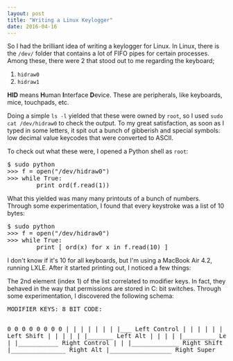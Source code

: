 ```yaml
---
layout: post
title: "Writing a Linux Keylogger"
date: 2016-04-16
---
```


So I had the brilliant idea of writing a keylogger for Linux. In Linux, there is
the `/dev/` folder that contains a lot of FIFO pipes for certain processes.
Among these, there were 2 that stood out to me regarding the keyboard;

1. `hidraw0`
2. `hidraw1`

**HID** means **H**uman **I**nterface **D**evice. These are peripherals, like
keyboards, mice, touchpads, etc.

Doing a simple `ls -l` yielded that these were owned by `root`, so I used `sudo
cat /dev/hidraw0` to check the output. To my great satisfaction, as soon as I
typed in some letters, it spit out a bunch of gibberish and special symbols: low
decimal value keycodes that were converted to ASCII.

To check out what these were, I opened a Python shell as `root`:

<div class="codeblock">
<pre>
$ sudo python
>>> f = open("/dev/hidraw0")
>>> while True:
        print ord(f.read(1))
</pre>
</div>

What this yielded was many many printouts of a bunch of numbers. Through some
experimentation, I found that every keystroke was a list of 10 bytes:


<div class="codeblock">
<pre>
$ sudo python
>>> f = open("/dev/hidraw0")
>>> while True:
        print [ ord(x) for x in f.read(10) ]
</pre>
</div>

I don't know if it's 10 for all keyboards, but I'm using a MacBook Air 4.2, running
LXLE. After it started printing out, I noticed a few things:

The 2nd element (index 1) of the list correlated to modifier keys. In fact, they
behaved in the way that permissions are stored in C: bit switches. Through some
experimentation, I discovered the following schema:

<div class="codeblock">
<pre>
MODIFIER KEYS: 8 BIT CODE:

0 0 0 0 0 0 0 0
| | | | | | | |___ Left Control
| | | | | | |_____ Left Shift
| | | | | |_______ Left Alt
| | | | |_________ Left Super
| | | |___________ Right Control
| | |_____________ Right Shift
| |_______________ Right Alt
|_________________ Right Super
</pre>
</div>

